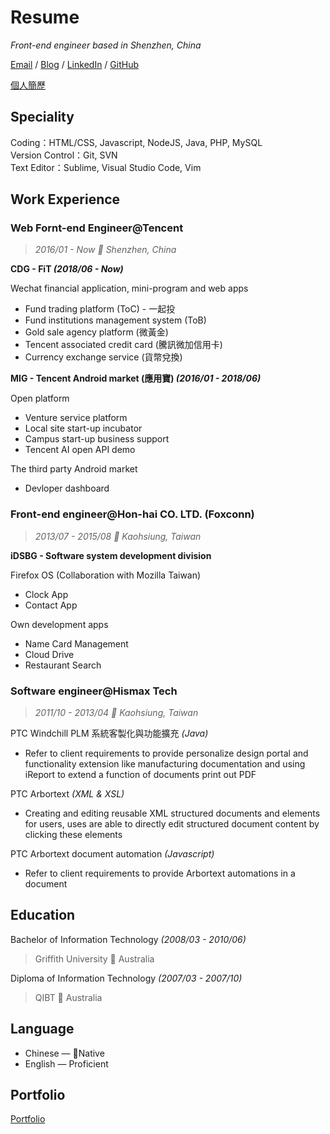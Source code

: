 # Resume

_Front-end engineer based in Shenzhen, China_

[Email](mailto:hoyang.t@gmail.com) / [Blog](https://hoyangtsai.github.io/blog) / [LinkedIn](https://www.linkedin.com/in/hoyangtsai/) / [GitHub](https://github.com/hoyangtsai/)

[個人簡歷](README.zh-tw.md)

## Speciality

Coding：HTML/CSS, Javascript, NodeJS, Java, PHP, MySQL  
Version Control：Git, SVN  
Text Editor：Sublime, Visual Studio Code, Vim

## Work Experience

### Web Fornt-end Engineer@Tencent

> _2016/01 - Now 📍 Shenzhen, China_

**CDG - FiT _(2018/06 - Now)_**

Wechat financial application, mini-program and web apps

- Fund trading platform (ToC) - 一起投
- Fund institutions management system (ToB)
- Gold sale agency platform (微黃金)
- Tencent associated credit card (騰訊微加信用卡)
- Currency exchange service (貨幣兌換)

**MIG - Tencent Android market (應用寶) _(2016/01 - 2018/06)_**

Open platform

- Venture service platform
- Local site start-up incubator
- Campus start-up business support
- Tencent AI open API demo

The third party Android market

- Devloper dashboard

### Front-end engineer@Hon-hai CO. LTD. (Foxconn)

> _2013/07 - 2015/08 📍 Kaohsiung, Taiwan_

**iDSBG - Software system development division**

Firefox OS (Collaboration with Mozilla Taiwan)

- Clock App
- Contact App

Own development apps

- Name Card Management
- Cloud Drive
- Restaurant Search

### Software engineer@Hismax Tech

> _2011/10 - 2013/04 📍 Kaohsiung, Taiwan_

PTC Windchill PLM 系統客製化與功能擴充 _(Java)_

- Refer to client requirements to provide personalize design portal and functionality extension like manufacturing documentation and using iReport to extend a function of documents print out PDF

PTC Arbortext _(XML & XSL)_

- Creating and editing reusable XML structured documents and elements for users, uses are able to directly edit structured document content by clicking these elements

PTC Arbortext document automation _(Javascript)_

- Refer to client requirements to provide Arbortext automations in a document

## Education

Bachelor of Information Technology _(2008/03 - 2010/06)_
> Griffith University 📍 Australia

Diploma of Information Technology _(2007/03 - 2007/10)_
> QIBT 📍 Australia

## Language

- Chinese — Native
- English — Proficient

## Portfolio

[Portfolio](https://hoyangtsai.github.io/portfolio/)

